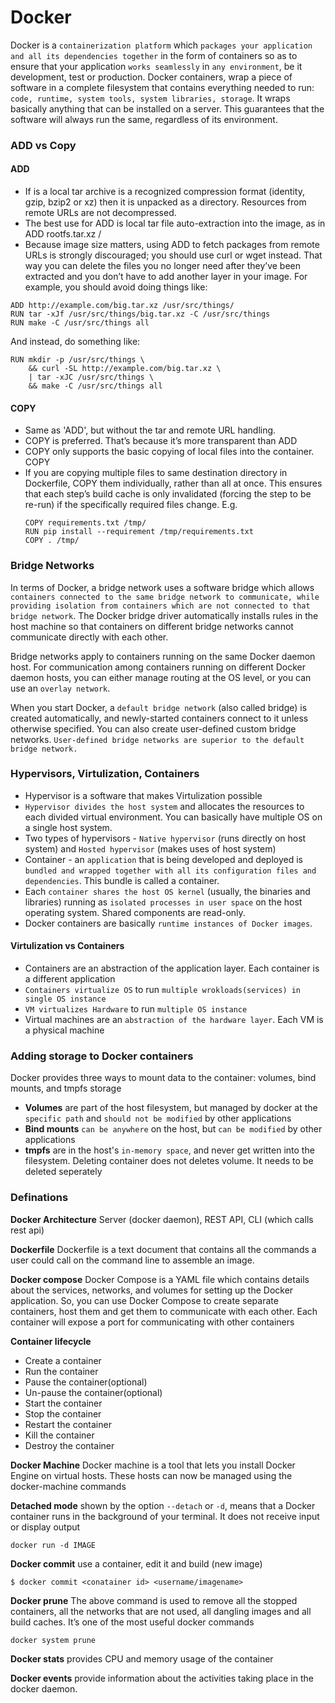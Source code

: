 # Docker
Docker is a `containerization platform` which `packages your application and all its dependencies together` in the form of containers so as to ensure that your application `works seamlessly` in `any environment`, be it development, test or production. Docker containers, wrap a piece of software in a complete filesystem that contains everything needed to run: `code, runtime, system tools, system libraries, storage`. It wraps basically anything that can be installed on a server. This guarantees that the software will always run the same, regardless of its environment.

### ADD vs Copy

#### ADD
- If is a local tar archive is a recognized compression format (identity, gzip, bzip2 or xz) then it is unpacked as a directory. Resources from remote URLs are not decompressed.
- The best use for ADD is local tar file auto-extraction into the image, as in ADD rootfs.tar.xz /
- Because image size matters, using ADD to fetch packages from remote URLs is strongly discouraged; you should use curl or wget instead. That way you can delete the files you no longer need after they’ve been extracted and you don’t have to add another layer in your image. For example, you should avoid doing things like:
```
ADD http://example.com/big.tar.xz /usr/src/things/
RUN tar -xJf /usr/src/things/big.tar.xz -C /usr/src/things
RUN make -C /usr/src/things all
```
And instead, do something like:
```
RUN mkdir -p /usr/src/things \
    && curl -SL http://example.com/big.tar.xz \
    | tar -xJC /usr/src/things \
    && make -C /usr/src/things all
```
#### COPY
- Same as 'ADD', but without the tar and remote URL handling.
- COPY is preferred. That’s because it’s more transparent than ADD
- COPY only supports the basic copying of local files into the container. COPY <src> <dest>
- If you are copying multiple files to same destination directory in Dockerfile, COPY them individually, rather than all at once. This ensures that each step’s build cache is only invalidated (forcing the step to be re-run) if the specifically required files change.
  E.g.
  ```
  COPY requirements.txt /tmp/
  RUN pip install --requirement /tmp/requirements.txt
  COPY . /tmp/
  ```

### Bridge Networks
In terms of Docker, a bridge network uses a software bridge which allows `containers connected to the same bridge network to communicate, while providing isolation from containers which are not connected to that bridge network`. The Docker bridge driver automatically installs rules in the host machine so that containers on different bridge networks cannot communicate directly with each other.

Bridge networks apply to containers running on the same Docker daemon host. For communication among containers running on different Docker daemon hosts, you can either manage routing at the OS level, or you can use an `overlay network`.

When you start Docker, a `default bridge network` (also called bridge) is created automatically, and newly-started containers connect to it unless otherwise specified. You can also create user-defined custom bridge networks. `User-defined bridge networks are superior to the default bridge network.`

### Hypervisors, Virtulization, Containers
- Hypervisor is a software that makes Virtulization possible
- `Hypervisor divides the host system` and allocates the resources to each divided virtual environment. You can basically have multiple OS on a single host system. 
- Two types of hypervisors - `Native hypervisor` (runs directly on host system) and `Hosted hypervisor` (makes uses of host system)
- Container - an `application` that is being developed and deployed is `bundled and wrapped together with all its configuration files and dependencies`. This bundle is called a container.
- Each `container shares the host OS kernel` (usually, the binaries and libraries) running as `isolated processes in user space` on the host operating system. Shared components are read-only.
- Docker containers are basically `runtime instances of Docker images`.

#### Virtulization vs Containers
- Containers are an abstraction of the application layer. Each container is a different application
- `Containers virtualize OS` to run `multiple wrokloads(services) in single OS instance`
- `VM virtualizes Hardware` to run `multiple OS instance`
- Virtual machines are an `abstraction of the hardware layer`. Each VM is a physical machine


### Adding storage to Docker containers
Docker provides three ways to mount data to the container: volumes, bind mounts, and tmpfs storage

- <b>Volumes</b> are part of the host filesystem, but managed by docker at the `specific path` and `should not be modified` by other applications
- <b>Bind mounts</b> `can be anywhere` on the host, but `can be modified` by other applications
- <b>tmpfs</b> are in the host's `in-memory space`, and never get written into the filesystem.
Deleting container does not deletes volume. It needs to be deleted seperately

### Definations
<b>Docker Architecture</b> Server (docker daemon), REST API, CLI (which calls rest api)

<b>Dockerfile</b> Dockerfile is a text document that contains all the commands a user could call on the command line to assemble an image.

<b>Docker compose</b> Docker Compose is a YAML file which contains details about the services, networks, and volumes for setting up the Docker application. So, you can use Docker Compose to create separate containers, host them and get them to communicate with each other. Each container will expose a port for communicating with other containers

<b>Container lifecycle</b>
- Create a container
- Run the container
- Pause the container(optional)
- Un-pause the container(optional)
- Start the container
- Stop the container
- Restart the container
- Kill the container
- Destroy the container

<b>Docker Machine</b> Docker machine is a tool that lets you install Docker Engine on virtual hosts. These hosts can now be managed using the docker-machine commands

<b>Detached mode</b> shown by the option `--detach` or `-d`, means that a Docker container runs in the background of your terminal. It does not receive input or display output
```
docker run -d IMAGE
```

<b>Docker commit</b> use a container, edit it and build (new image)
```
$ docker commit <conatainer id> <username/imagename>
```

<b>Docker prune</b> 
The above command is used to remove all the stopped containers, all the networks that are not used, all dangling images and all build caches. It’s one of the most useful docker commands
```
docker system prune
```

<b>Docker stats</b> provides CPU and memory usage of the container

<b>Docker events</b> provide information about the activities taking place in the docker daemon.
